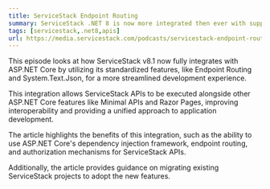 ```yaml
---
title: ServiceStack Endpoint Routing
summary: ServiceStack .NET 8 is now more integrated then ever with support for ASP.NET Core Endpoint Routing and IOC    
tags: [servicestack,.net8,apis]
url: https://media.servicestack.com/podcasts/servicestack-endpoint-routing.mp3
---
```


This episode looks at how ServiceStack v8.1 now fully integrates with ASP.NET Core by utilizing 
its standardized features, like Endpoint Routing and System.Text.Json, for a more streamlined 
development experience. 

This integration allows ServiceStack APIs to be executed alongside other ASP.NET Core features 
like Minimal APIs and Razor Pages, improving interoperability and providing a unified approach 
to application development. 

The article highlights the benefits of this integration, such as the ability to use ASP.NET Core's 
dependency injection framework, endpoint routing, and authorization mechanisms for ServiceStack APIs. 

Additionally, the article provides guidance on migrating existing ServiceStack projects to 
adopt the new features.